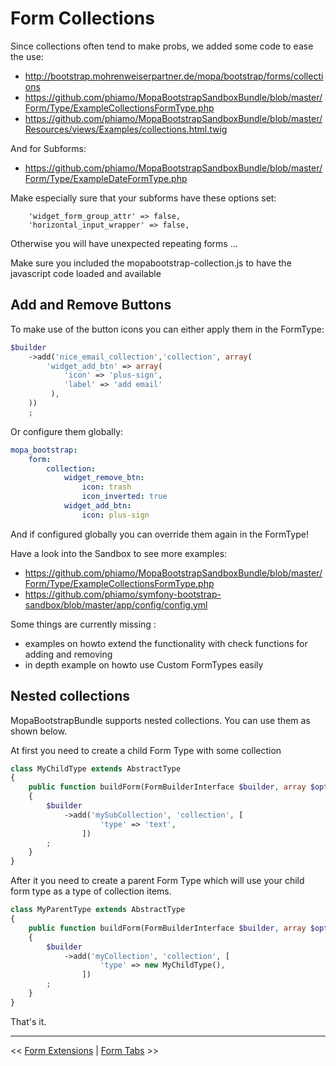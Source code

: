 Form Collections
================

Since collections often tend to make probs, we added some code to ease the use:

 * http://bootstrap.mohrenweiserpartner.de/mopa/bootstrap/forms/collections
 * https://github.com/phiamo/MopaBootstrapSandboxBundle/blob/master/Form/Type/ExampleCollectionsFormType.php
 * https://github.com/phiamo/MopaBootstrapSandboxBundle/blob/master/Resources/views/Examples/collections.html.twig

And for Subforms:

 * https://github.com/phiamo/MopaBootstrapSandboxBundle/blob/master/Form/Type/ExampleDateFormType.php

Make especially sure that your subforms have these options set:

```
    'widget_form_group_attr' => false,
    'horizontal_input_wrapper' => false,
```
Otherwise you will have unexpected repeating forms ...

Make sure you included the mopabootstrap-collection.js to have the javascript code loaded and available

Add and Remove Buttons
----------------------

To make use of the button icons you can either apply them in the FormType:

```php
$builder
    ->add('nice_email_collection','collection', array(
        'widget_add_btn' => array(
            'icon' => 'plus-sign',
            'label' => 'add email'
         ),
    ))
    ;
```

Or configure them globally:</p>

```yaml
mopa_bootstrap:
    form:
        collection:
            widget_remove_btn:
                icon: trash
                icon_inverted: true
            widget_add_btn:
                icon: plus-sign
```

And if configured globally you can override them again in the FormType!

Have a look into the Sandbox to see more examples:

* https://github.com/phiamo/MopaBootstrapSandboxBundle/blob/master/Form/Type/ExampleCollectionsFormType.php
* https://github.com/phiamo/symfony-bootstrap-sandbox/blob/master/app/config/config.yml

Some things are currently missing :

 * examples on howto extend the functionality with check functions for adding and removing
 * in depth example on howto use Custom FormTypes easily

Nested collections
----------------------

MopaBootstrapBundle supports nested collections. You can use them as shown below.

At first you need to create a child Form Type with some collection
```php
class MyChildType extends AbstractType
{
    public function buildForm(FormBuilderInterface $builder, array $options)
    {
        $builder
            ->add('mySubCollection', 'collection', [
                    'type' => 'text',
                ])
        ;
    }
}
```

After it you need to create a parent Form Type which will use your child form type as a type of collection items.

```php
class MyParentType extends AbstractType
{
    public function buildForm(FormBuilderInterface $builder, array $options)
    {
        $builder
            ->add('myCollection', 'collection', [
                    'type' => new MyChildType(),
                ])
        ;
    }
}
```
That's it.

---

<< [Form Extensions](1-form-extension-templates.md) | [Form Tabs](3-form-tabs.md) >>
